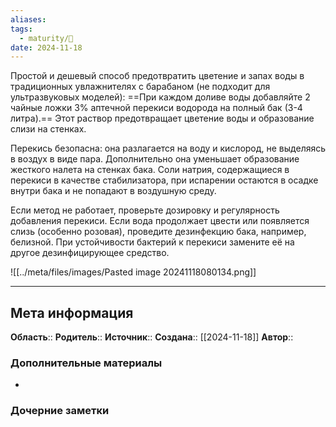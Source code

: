 ```yaml
---
aliases: 
tags:
  - maturity/🌱
date: 2024-11-18
---
```

Простой и дешевый способ предотвратить цветение и запах воды в традиционных увлажнителях с барабаном (не подходит для ультразвуковых моделей): ==При каждом доливе воды добавляйте 2 чайные ложки 3% аптечной перекиси водорода на полный бак (3-4 литра).== Этот раствор предотвращает цветение воды и образование слизи на стенках.

Перекись безопасна: она разлагается на воду и кислород, не выделяясь в воздух в виде пара. Дополнительно она уменьшает образование жесткого налета на стенках бака. Соли натрия, содержащиеся в перекиси в качестве стабилизатора, при испарении остаются в осадке внутри бака и не попадают в воздушную среду.

Если метод не работает, проверьте дозировку и регулярность добавления перекиси. Если вода продолжает цвести или появляется слизь (особенно розовая), проведите дезинфекцию бака, например, белизной. При устойчивости бактерий к перекиси замените её на другое дезинфицирующее средство.

![[../meta/files/images/Pasted image 20241118080134.png]]
***
## Мета информация
**Область**:: 
**Родитель**:: 
**Источник**:: 
**Создана**:: [[2024-11-18]]
**Автор**:: 
### Дополнительные материалы
- 

### Дочерние заметки
<!-- QueryToSerialize: LIST FROM [[]] WHERE contains(Родитель, this.file.link) or contains(parents, this.file.link) -->

